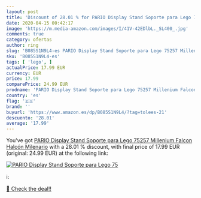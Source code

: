 ```yaml
---
layout: post
title: 'Discount of 28.01 % for PARIO Display Stand Soporte para Lego 75'
date: 2020-04-15 00:42:17
image: 'https://m.media-amazon.com/images/I/41V-42EDlbL._SL400_.jpg'
comments: true
category: ofertas
author: ring
slug: 'B085S1N9L4-es PARIO Display Stand Soporte para Lego 75257 Millenium...'
sku: 'B085S1N9L4-es'
tags: [ 'lego', ]
actualPrice: 17.99 EUR
currency: EUR
price: 17.99
comparePrice: 24.99 EUR
prodname: 'PARIO Display Stand Soporte para Lego 75257 Millenium Falcon Halcón Milenario'
country: 'es'
flag: '🇪🇸'
brand: ''
buyurl: 'https://www.amazon.es/dp/B085S1N9L4/?tag=tolees-21'
descuento: '28.01'
average: '17.99'
---
```


You've got [PARIO Display Stand Soporte para Lego 75257 Millenium Falcon Halcón Milenario](https://www.amazon.es/dp/B085S1N9L4/?tag=tolees-21) with a  28.01 % discount, with final price of 17.99 EUR (original: 24.99 EUR) at the following link:

[![PARIO Display Stand Soporte para Lego 75](https://m.media-amazon.com/images/I/41V-42EDlbL._SL400_.jpg)](https://www.amazon.es/dp/B085S1N9L4/?tag=tolees-21)

ℹ️:


[🛒 Check the deal!!](https://www.amazon.es/dp/B085S1N9L4/?tag=tolees-21)
